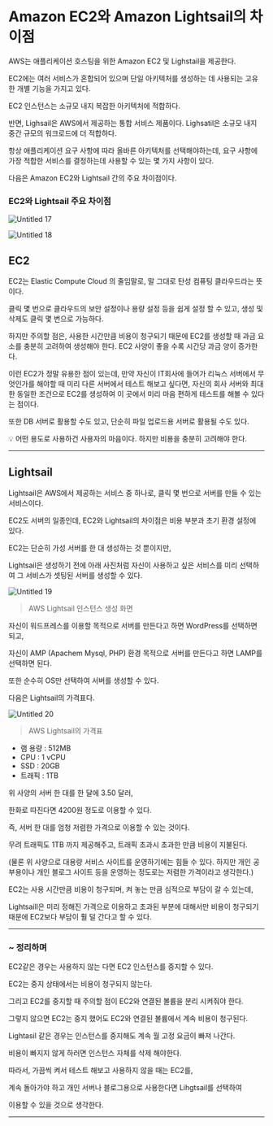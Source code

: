 # Amazon EC2와 Amazon Lightsail의 차이점

AWS는 애플리케이션 호스팅을 위한 Amazon EC2 및 Lighstail을 제공한다.

EC2에는 여러 서비스가 혼합되어 있으며 단일 아키텍처를 생성하는 데 사용되는 고유한 개별 기능을 가지고 있다. 

EC2 인스턴스는 소규모 내지 복잡한 아키텍처에 적합하다. 

반면, Lighsail은 AWS에서 제공하는 통합 서비스 제품이다. Lighsatil은 소규모 내지 중간 규모의 워크로드에 더 적합하다.

항상 애플리케이션 요구 사항에 따라 올바른 아키텍처를 선택해야하는데, 요구 사항에 가장 적합한 서비스를 결정하는데 사용할 수 있는 몇 가지 사항이 있다.

다음은 Amazon EC2와 Lightsail 간의 주요 차이점이다.

### EC2와 Lightsail 주요 차이점

 

![Untitled 17](https://user-images.githubusercontent.com/84123877/170216771-9ca7e969-bffa-4237-b972-25910990f773.png)

![Untitled 18](https://user-images.githubusercontent.com/84123877/170216774-a32d717f-8592-4325-b243-bcebae42e29b.png)

## EC2

EC2는 Elastic Compute Cloud 의 줄임말로, 말 그대로 탄성 컴퓨팅 클라우드라는 뜻이다.

클릭 몇 번으로 클라우드의 보안 설정이나 용량 설정 등을 쉽게 설정 할 수 있고, 생성 및 삭제도 클릭 몇 번으로 가능하다.

하지만 주의할 점은, 사용한 시간만큼 비용이 청구되기 때문에 EC2를 생성할 때 과금 요소를 충분히 고려하여 생성해야 한다. EC2 사양이 좋을 수록 시간당 과금 양이 증가한다.

이런 EC2가 정말 유용한 점이 있는데, 만약 자신이 IT회사에 들어가 리눅스 서버에서 무엇인가를 해야할 때 미리 다른 서버에서 테스트 해보고 싶다면, 자신의 회사 서버와 최대한 동일한 조건으로 EC2를 생성하여 이 곳에서 미리 마음 편하게 테스트를 해볼 수 있다는 점이다.

또한 DB 서버로 활용할 수도 있고, 단순히 파일 업로드용 서버로 활용될 수도 있다.

<aside>
💡 어떤 용도로 사용하건 사용자의 마음이다. 하지만 비용을 충분히 고려해야 한다.

</aside>

---

## Lightsail

Lightsail은 AWS에서 제공하는 서비스 중 하나로, 클릭 몇 번으로 서버를 만들 수 있는 서비스이다.

EC2도 서버의 일종인데, EC2와 Lightsail의 차이점은 비용 부분과 초기 환경 설정에 있다.

EC2는 단순히 가성 서버를 한 대 생성하는 것 뿐이지만,

Lightsail은 생성하기 전에 아래 사진처럼 자신이 사용하고 싶은 서비스를 미리 선택하여 그 서비스가 셋팅된 서버를 생성할 수 있다.

![Untitled 19](https://user-images.githubusercontent.com/84123877/170216779-a4dad30b-5ac5-4dd7-9e27-bbfa41652c67.png)

> AWS Lightsail 인스턴스 생성 화면
> 

자신이 워드프레스를 이용할 목적으로 서버를 만든다고 하면 WordPress를 선택하면 되고,

자신이 AMP (Apachem Mysql, PHP) 환경 목적으로 서버를 만든다고 하면 LAMP를 선택하면 된다.

또한 순수히 OS만 선택하여 서버를 생성할 수 있다.

다음은 Lightsail의 가격표다.

![Untitled 20](https://user-images.githubusercontent.com/84123877/170216781-d1868e75-12a7-4527-9078-458cc3c45338.png)

> AWS Lightsail의 가격표
> 

- 램 용량 : 512MB
- CPU : 1 vCPU
- SSD : 20GB
- 트래픽 : 1TB

위 사양의 서버 한 대를 한 달에 3.50 달러,

한화로 따진다면 4200원 정도로 이용할 수 있다. 

즉, 서버 한 대를 엄청 저렴한 가격으로 이용할 수 있는 것이다. 

무려 트래픽도 1TB 까지 제공해주고, 트래픽 초과시 초과한 만큼 비용이 지불된다.

(물론 위 사양으로 대용량 서비스 사이트를 운영하기에는 힘들 수 있다. 하지만 개인 공부용이나 개인 블로그 사이트 등을 운영하는 정도로는 저렴한 가격이라고 생각한다.)

EC2는 사용 시간만큼 비용이 청구되며, 켜 놓는 만큼 심적으로 부담이 갈 수 있는데,

Lightsaill은 미리 정해진 가격으로 이용하고 초과된 부분에 대해서만 비용이 청구되기 때문에 EC2보다 부담이 훨 덜 간다고 할 수 있다.

---

### ~ 정리하며

EC2같은 경우는 사용하지 않는 다면 EC2 인스턴스를 중지할 수 있다.

EC2는 중지 상태에서는 비용이 청구되지 않는다.

그리고 EC2를 중지할 때 주의할 점이 EC2와 연결된 볼륨을 분리 시켜줘야 한다.

그렇지 않으면 EC2는 중지 했어도 EC2와 연결된 볼륨에서 계속 비용이 청구된다.

Lightasil 같은 경우는 인스턴스를 중지해도 계속 월 고정 요금이 빠져 나간다.

비용이 빠지지 않게 하러면 인스턴스 자체를 삭제 해야한다.

따라서, 가끔씩 켜서 테스트 해보고 사용하지 않을 때는 EC2를,

계속 돌아가야 하고 개인 서버나 블로그용으로 사용한다면 Lihgtsail를 선택하여

이용할 수 있을 것으로 생각한다.

---
